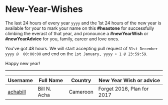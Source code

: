 # New-Year-Wishes

The last 24 hours of every year `yyyy` and the 1st 24 hours of the new year is available for your to mark your name on this **#heastone** for successfully climbing the everast of that year, and pronounce a **#newYearWish** or **#newYearAdvice** for you, family, career and love ones.

You've got 48 hours. We will start accepting pull request of `31st December yyyy @  00:00:00` and end on the `1st January, yyyy + 1 @ 23:59:59`.

Happy new year!
___

| Username | Full Name | Country  | New Year Wish or advice
| --- | --- | --- | --- |
|[achabill](https://github.com/achabill)|Bill N. Acha|Cameroon|Forget 2016, Plan for 2017
